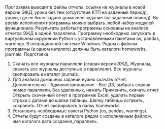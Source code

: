 
Программа выводит в файлы отчеты: ссылки на журналы в новой версии ЭЖД, уроки без тем (отсутствие КТП на заданный период), уроки, где не было задано домашнее задание (на заданный период).
Во время исполнения программы можно выбрать любой набор модулей функционала.
Результаты работы программы основаны на анализе отчетов ЭЖД в одной параллели.
Программу необходимо запускать в виртуальном окружении Python с установленными пакетами os, pandas, warnings. В операционной системе Windows.
Рядом с файлом программы (в одном каталоге) должны быть каталоги homeworks, journals.
Подготовка:
1)	Скачать все журналы параллели (старая версия ЭЖД, Журналы, скачать все журналы доступные в параллели). Все журналы скопировать в каталог journals.
2)	Для анализа домашних заданий нужно скачать отчет: Дополнительно – Администрирование – Все ДЗ, выбрать справа номер параллели, Без удаленных, нажать Применить, скачать отчет. 
Открыть скаченный отчет в программе Excel, удалить первые строки с датами до шапки таблицы. Шапку таблицы оставить, сохранить.
Отчет скопировать в папку homeworks.
3)	Установить необходимые пакеты Python (os, pandas, warnings).
4)	Отчеты будут созданы в каталоге рядом с исполняемым файлом, имя каталога дата создания_параллель.
